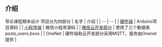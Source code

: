 ## 介绍
导论课程期末设计
项目分为四部分
| 名字 | 介绍 |
| -- | -- |
| [硬件端](./Hardwave-Arduino) | Arduino项目源码 |
| [小程序端](./WechatProject) | 微信小程序源码 |
| [微信云开发部分](./WechatProject/functions) | 使用了三个数据表posts,users,boxs |
| OneNet | 硬件端和云开发部分采用MQTT，服务由Onenet提供 |
